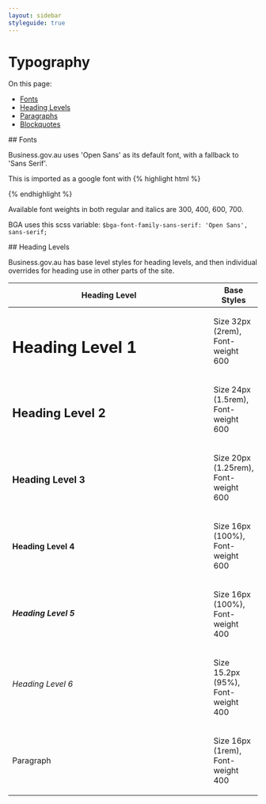 ```yaml
---
layout: sidebar
styleguide: true
---
```


# Typography

On this page:

- [Fonts](#fonts)
- [Heading Levels](#heading-levels)
- [Paragraphs](#paragraphs)
- [Blockquotes](#blockquotes)

<div id="fonts"></div>
## Fonts

Business.gov.au uses 'Open Sans' as its default font, with a fallback to 'Sans Serif'.

This is imported as a google font with 
{% highlight html %}
<link rel="stylesheet" type="text/css" href="//fonts.googleapis.com/css?family=Open+Sans:300italic,400italic,600italic,700italic,300,400,600,700">
{% endhighlight %} 

Available font weights in both regular and italics are 300, 400, 600, 700.

BGA uses this scss variable: `$bga-font-family-sans-serif: 'Open Sans', sans-serif;`

<div id="heading-levels"></div>
## Heading Levels

Business.gov.au has base level styles for heading levels, and then individual overrides
for heading use in other parts of the site.

<table>
  <thead>
    <tr>
      <th width="400">Heading Level</th>
      <th>Base Styles</th>
    </tr>
  </thead>
  <tbody>
    <tr>
      <td><h1>Heading Level 1</h1></td>
      <td><p>Size 32px (2rem), Font-weight 600</p></td>
    </tr>
    <tr>
      <td><h2>Heading Level 2</h2></td>
      <td><p>Size 24px (1.5rem), Font-weight 600</p></td>
    </tr>
    <tr>
      <td><h3>Heading Level 3</h3></td>
      <td><p>Size 20px (1.25rem), Font-weight 600</p></td>
    </tr>
    <tr>
      <td><h4>Heading Level 4</h4></td>
      <td><p>Size 16px (100%), Font-weight 600</p></td>
    </tr>
    <tr>
      <td><h5>Heading Level 5</h5></td>
      <td><p>Size 16px (100%), Font-weight 400</p></td>
    </tr>
    <tr>
      <td><h6>Heading Level 6</h6></td>
      <td><p>Size 15.2px (95%), Font-weight 400</p></td>
    </tr>
    <tr>
      <td><p>Paragraph</p></td>
      <td><p>Size 16px (1rem), Font-weight 400</p></td>
    </tr>
  </tbody>
</table>